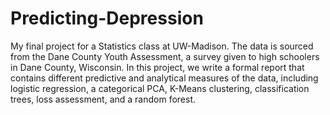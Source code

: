 # Predicting-Depression
My final project for a Statistics class at UW-Madison. The data is sourced from the Dane County Youth Assessment, a survey given to high schoolers in Dane County, Wisconsin. In this project, we write a formal report that contains different predictive and analytical measures of the data, including logistic regression, a categorical PCA, K-Means clustering, classification trees, loss assessment, and a random forest.
